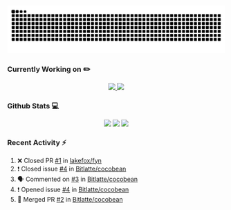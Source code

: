 <div align='center'>
  <img src='https://raw.githubusercontent.com/lakefox/lakefox/output/github-snake.svg' />
</div>

### Currently Working on :pencil2:
<div align='center'>
  <a href='https://github.com/lakefox/megaquery'>
    <img width='49.5%' src='https://github-readme-stats.vercel.app/api/pin/?username=lakefox&repo=CARD_SAT' />
  </a>
  <a href='https://github.com/lakefox/p2p-network'>
    <img width='49.5%' src='https://github-readme-stats.vercel.app/api/pin/?username=lakefox&repo=p2p-network' />
  </a>
</div>

### Github Stats :computer:
<div align='center'>
  <img width='49.5%' src='https://github-readme-stats.vercel.app/api?username=lakefox&show_icons=true&hide_border=true' />
  <img width='49.5%' src='https://github-readme-streak-stats.herokuapp.com/?user=lakefox&hide_border=true' />
  <img width='99%'  src='https://activity-graph.herokuapp.com/graph?username=lakefox&theme=minimal&hide_border=true' />
</div>

### Recent Activity :zap:
<!--START_SECTION:activity-->
1. ❌ Closed PR [#1](https://github.com/lakefox/fyn/pull/1) in [lakefox/fyn](https://github.com/lakefox/fyn)
2. ❗️ Closed issue [#4](https://github.com/Bitlatte/cocobean/issues/4) in [Bitlatte/cocobean](https://github.com/Bitlatte/cocobean)
3. 🗣 Commented on [#3](https://github.com/Bitlatte/cocobean/issues/3) in [Bitlatte/cocobean](https://github.com/Bitlatte/cocobean)
4. ❗️ Opened issue [#4](https://github.com/Bitlatte/cocobean/issues/4) in [Bitlatte/cocobean](https://github.com/Bitlatte/cocobean)
5. 🎉 Merged PR [#2](https://github.com/Bitlatte/cocobean/pull/2) in [Bitlatte/cocobean](https://github.com/Bitlatte/cocobean)
<!--END_SECTION:activity-->
